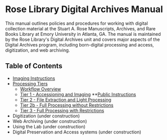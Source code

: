 # Rose Library Digital Archives Manual

This manual outlines policies and procedures for working with digital collection material at the Stuart A. Rose Manuscripts, Archives, and Rare Books Library at Emory University in Atlanta, GA. The manual is maintained by the Rose Library's Digital Archives unit and covers major aspects of the Digital Archives program, including born-digital processing and access, digitization, and web archiving.

## Table of Contents

* [Imaging Instructions](https://github.com/rose-collectionservices/digital-archives/tree/master/Imaging%20Instructions)
* [Processing Tiers](https://github.com/rose-collectionservices/digital-archives/tree/master/Processing%20Tiers)
    * [Workflow Overview](https://github.com/rose-collectionservices/digital-archives/blob/master/processing-tiers-overview.md)
    * [Tier 1 - Accessioning and Imaging](https://github.com/rose-collectionservices/digital-archives/tree/master/Tier%201)
          **[Public Instructions](http://bedwards254.github.io/testBDBC)
    * [Tier 2 - File Extraction and Light Processing](https://github.com/rose-collectionservices/digital-archives/blob/master/Processing%20Tiers/Tier%202.md)
    * [Tier 2b - Full Processing without Restrictions](https://github.com/rose-collectionservices/digital-archives/blob/master/Processing%20Tiers/Tier%202b.md)
    * [Tier 3 - Full Processing with Restrictions](https://github.com/rose-collectionservices/digital-archives/blob/master/Processing%20Tiers/Tier%203.md)
* Digitization (under construction)
* Web Archiving (under construction)
* Using the Lab (under construction)
* Digital Preservation and Access systems (under construction)
